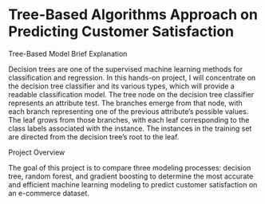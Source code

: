 # Tree-Based Algorithms Approach on Predicting Customer Satisfaction

Tree-Based Model Brief Explanation

Decision trees are one of the supervised machine learning methods for classification and regression. In this hands-on project, I will concentrate on the decision tree classifier and its various types, which will provide a readable classification model. The tree node on the decision tree classifier represents an attribute test. The branches emerge from that node, with each branch representing one of the previous attribute’s possible values. The leaf grows from those branches, with each leaf corresponding to the class labels associated with the instance. The instances in the training set are directed from the decision tree’s root to the leaf.

Project Overview 

The goal of this project is to compare three modeling processes: decision tree, random forest, and gradient boosting to determine the most accurate and efficient machine learning modeling to predict customer satisfaction on an e-commerce dataset.
